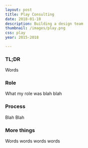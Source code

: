 ```yaml
---
layout: post
title: Play Consulting
date: 2018-01-10
description: Building a design team
thumbnail: /images/play.png
css: play
year: 2015-2018

---
```


### TL;DR
Words

### Role
What my role was blah blah

### Process
Blah Blah

### More things
Words words words words
